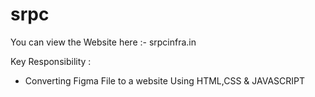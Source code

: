 # srpc

You can view the Website here :- srpcinfra.in

Key Responsibility :

- Converting Figma File to a website Using HTML,CSS & JAVASCRIPT
